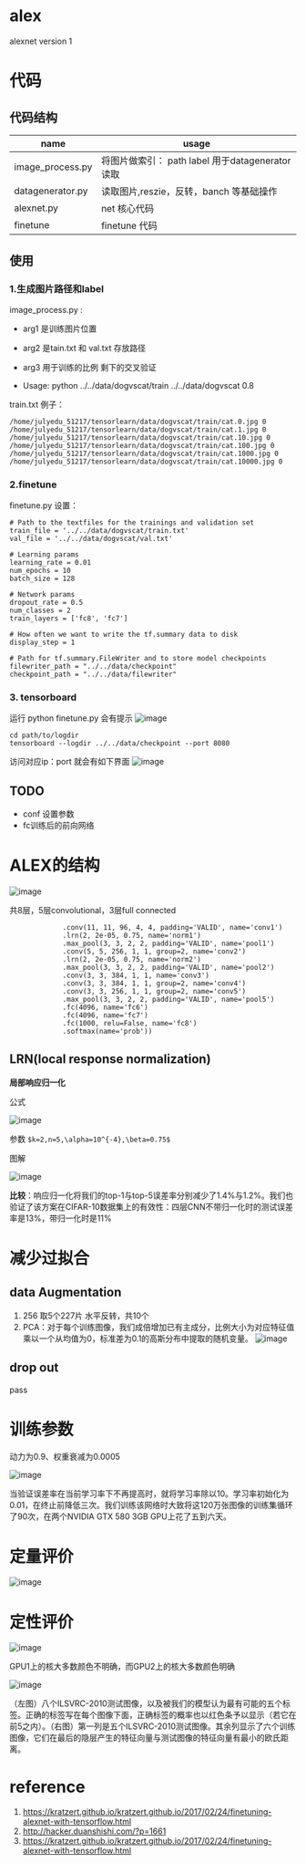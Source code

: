 # alex 
alexnet version 1

# 代码

## 代码结构
name | usage
---|---
image_process.py | 将图片做索引：  path label 用于datagenerator读取
datagenerator.py | 读取图片,reszie，反转，banch 等基础操作
alexnet.py | net 核心代码
finetune | finetune 代码

## 使用
### 1.生成图片路径和label
image_process.py : 
- arg1 是训练图片位置 
- arg2 是tain.txt 和 val.txt 存放路径
- arg3 用于训练的比例 剩下的交叉验证

- Usage:
python ../../data/dogvscat/train ../../data/dogvscat 0.8

train.txt 例子：
```
/home/julyedu_51217/tensorlearn/data/dogvscat/train/cat.0.jpg 0
/home/julyedu_51217/tensorlearn/data/dogvscat/train/cat.1.jpg 0
/home/julyedu_51217/tensorlearn/data/dogvscat/train/cat.10.jpg 0
/home/julyedu_51217/tensorlearn/data/dogvscat/train/cat.100.jpg 0
/home/julyedu_51217/tensorlearn/data/dogvscat/train/cat.1000.jpg 0
/home/julyedu_51217/tensorlearn/data/dogvscat/train/cat.10000.jpg 0
```

### 2.finetune 
finetune.py
设置：
```
# Path to the textfiles for the trainings and validation set
train_file = '../../data/dogvscat/train.txt'
val_file = '../../data/dogvscat/val.txt'

# Learning params
learning_rate = 0.01
num_epochs = 10
batch_size = 128

# Network params
dropout_rate = 0.5
num_classes = 2
train_layers = ['fc8', 'fc7']

# How often we want to write the tf.summary data to disk
display_step = 1

# Path for tf.summary.FileWriter and to store model checkpoints
filewriter_path = "../../data/checkpoint" 
checkpoint_path = "../../data/filewriter"
```
### 3. tensorboard

运行 python finetune.py 会有提示
![image](http://note.youdao.com/yws/public/resource/3e293ea1c91e01ebeeb92ac3d0552d34/xmlnote/569DBE3C3157405A9FFA564C74D4EA0E/6071)
```
cd path/to/logdir
tensorboard --logdir ../../data/checkpoint --port 8080
```
访问对应ip：port 就会有如下界面
![image](http://note.youdao.com/yws/public/resource/3e293ea1c91e01ebeeb92ac3d0552d34/xmlnote/581A6257FC2B40A890BFF4B643D9F03E/6078)

## TODO
- conf 设置参数
- fc训练后的前向网络

# ALEX的结构
![image](http://note.youdao.com/yws/public/resource/3e293ea1c91e01ebeeb92ac3d0552d34/xmlnote/294B3ABD61F64A15A9F3C40607B14516/5969)

共8层，5层convolutional，3层full connected
```
             .conv(11, 11, 96, 4, 4, padding='VALID', name='conv1')
             .lrn(2, 2e-05, 0.75, name='norm1')
             .max_pool(3, 3, 2, 2, padding='VALID', name='pool1')
             .conv(5, 5, 256, 1, 1, group=2, name='conv2')
             .lrn(2, 2e-05, 0.75, name='norm2')
             .max_pool(3, 3, 2, 2, padding='VALID', name='pool2')
             .conv(3, 3, 384, 1, 1, name='conv3')
             .conv(3, 3, 384, 1, 1, group=2, name='conv4')
             .conv(3, 3, 256, 1, 1, group=2, name='conv5')
             .max_pool(3, 3, 2, 2, padding='VALID', name='pool5')
             .fc(4096, name='fc6')
             .fc(4096, name='fc7')
             .fc(1000, relu=False, name='fc8')
             .softmax(name='prob'))
```

## LRN(local response normalization)
**局部响应归一化**

公式

![image](http://img.blog.csdn.net/20160124204132099)

参数
`$k=2,n=5,\alpha=10^{-4},\beta=0.75$`

图解

![image](http://note.youdao.com/yws/public/resource/3e293ea1c91e01ebeeb92ac3d0552d34/xmlnote/B6D634603BB447B98227F12F4D913B10/6049)

**比较**：响应归一化将我们的top-1与top-5误差率分别减少了1.4%与1.2%。我们也验证了该方案在CIFAR-10数据集上的有效性：四层CNN不带归一化时的测试误差率是13%，带归一化时是11%

# 减少过拟合
## data Augmentation
1. 256 取5个227片 水平反转，共10个
2. PCA：对于每个训练图像，我们成倍增加已有主成分，比例大小为对应特征值乘以一个从均值为0，标准差为0.1的高斯分布中提取的随机变量。
![image](http://img.blog.csdn.net/20160111132633196)

## drop out
pass

# 训练参数
动力为0.9、权重衰减为0.0005

![image](http://img.blog.csdn.net/20160111133228303)

当验证误差率在当前学习率下不再提高时，就将学习率除以10。学习率初始化为0.01，在终止前降低三次。我们训练该网络时大致将这120万张图像的训练集循环了90次，在两个NVIDIA GTX 580 3GB GPU上花了五到六天。

# 定量评价
![image](http://img.blog.csdn.net/20160111133710507)

# 定性评价
![image](http://img.blog.csdn.net/20160111134007509)

GPU1上的核大多数颜色不明确，而GPU2上的核大多数颜色明确

![image](http://img.blog.csdn.net/20160111134103872)

（左图）八个ILSVRC-2010测试图像，以及被我们的模型认为最有可能的五个标签。正确的标签写在每个图像下面，正确标签的概率也以红色条予以显示（若它在前5之内）。（右图）第一列是五个ILSVRC-2010测试图像。其余列显示了六个训练图像，它们在最后的隐层产生的特征向量与测试图像的特征向量有最小的欧氏距离。

# reference
1. https://kratzert.github.io/kratzert.github.io/2017/02/24/finetuning-alexnet-with-tensorflow.html
2. http://hacker.duanshishi.com/?p=1661
3. https://kratzert.github.io/kratzert.github.io/2017/02/24/finetuning-alexnet-with-tensorflow.html
